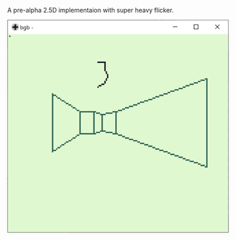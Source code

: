 A pre-alpha 2.5D implementaion with super heavy flicker.

![Shitty 2.5 D](https://raw.githubusercontent.com/sttng/gb-stuff/main/shitty-25D/shitty25D.png)
